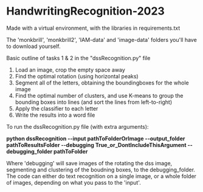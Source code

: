 # HandwritingRecognition-2023

Made with a virtual environment, with the libraries in requirements.txt

The 'monkbrill', 'monkbrill2', 'IAM-data' and 'image-data' folders you'll have to download yourself.
 



Basic outline of tasks 1 & 2 in the "dssRecognition.py" file

1. Load an image, crop the empty space away
2. Find the optimal rotation (using horizontal peaks)
3. Segment all of the letters, obtaining the boundingboxes for the whole image
4. Find the optimal number of clusters, and use K-means to group the bounding boxes into lines (and sort the lines from left-to-right)
5. Apply the classifier to each letter
6. Write the results into a word file

To run the dssRecognition.py file (with extra arguments):

**python dssRecognition --input pathToFolderOrImage --output_folder pathToResultsFolder --debugging True_or_DontIncludeThisArgument --debugging_folder pathToFolder**

Where 'debugging' will save images of the rotating the dss image, segmenting and clustering of the boudning boxes, to the debugging_folder. The code can either do text recognition on a single image, or a whole folder of images, depending on what you pass to the 'input'.

